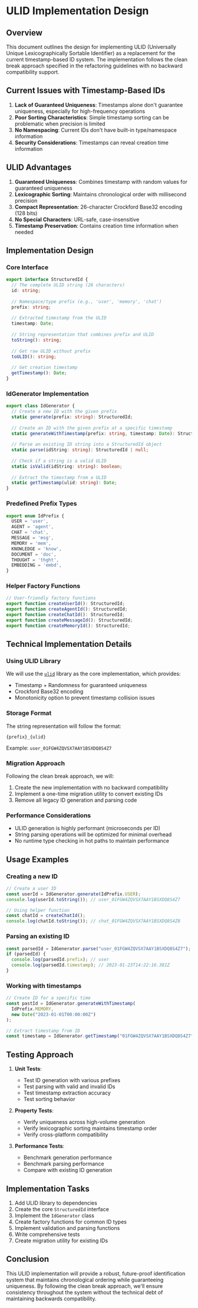 # ULID Implementation Design

## Overview

This document outlines the design for implementing ULID (Universally Unique Lexicographically Sortable Identifier) as a replacement for the current timestamp-based ID system. The implementation follows the clean break approach specified in the refactoring guidelines with no backward compatibility support.

## Current Issues with Timestamp-Based IDs

1. **Lack of Guaranteed Uniqueness**: Timestamps alone don't guarantee uniqueness, especially for high-frequency operations
2. **Poor Sorting Characteristics**: Simple timestamp sorting can be problematic when precision is limited
3. **No Namespacing**: Current IDs don't have built-in type/namespace information
4. **Security Considerations**: Timestamps can reveal creation time information

## ULID Advantages

1. **Guaranteed Uniqueness**: Combines timestamp with random values for guaranteed uniqueness
2. **Lexicographic Sorting**: Maintains chronological order with millisecond precision
3. **Compact Representation**: 26-character Crockford Base32 encoding (128 bits)
4. **No Special Characters**: URL-safe, case-insensitive
5. **Timestamp Preservation**: Contains creation time information when needed

## Implementation Design

### Core Interface

```typescript
export interface StructuredId {
  // The complete ULID string (26 characters)
  id: string;
  
  // Namespace/type prefix (e.g., 'user', 'memory', 'chat')
  prefix: string;
  
  // Extracted timestamp from the ULID
  timestamp: Date;
  
  // String representation that combines prefix and ULID
  toString(): string;
  
  // Get raw ULID without prefix
  toULID(): string;
  
  // Get creation timestamp
  getTimestamp(): Date;
}
```

### IdGenerator Implementation

```typescript
export class IdGenerator {
  // Create a new ID with the given prefix
  static generate(prefix: string): StructuredId;
  
  // Create an ID with the given prefix at a specific timestamp
  static generateWithTimestamp(prefix: string, timestamp: Date): StructuredId;
  
  // Parse an existing ID string into a StructuredId object
  static parse(idString: string): StructuredId | null;
  
  // Check if a string is a valid ULID
  static isValid(idString: string): boolean;
  
  // Extract the timestamp from a ULID
  static getTimestamp(ulid: string): Date;
}
```

### Predefined Prefix Types

```typescript
export enum IdPrefix {
  USER = 'user',
  AGENT = 'agent',
  CHAT = 'chat',
  MESSAGE = 'msg',
  MEMORY = 'mem',
  KNOWLEDGE = 'know',
  DOCUMENT = 'doc',
  THOUGHT = 'thght',
  EMBEDDING = 'embd',
}
```

### Helper Factory Functions

```typescript
// User-friendly factory functions
export function createUserId(): StructuredId;
export function createAgentId(): StructuredId;
export function createChatId(): StructuredId;
export function createMessageId(): StructuredId;
export function createMemoryId(): StructuredId;
```

## Technical Implementation Details

### Using ULID Library

We will use the [`ulid`](https://github.com/ulid/javascript) library as the core implementation, which provides:

- Timestamp + Randomness for guaranteed uniqueness
- Crockford Base32 encoding
- Monotonicity option to prevent timestamp collision issues

### Storage Format

The string representation will follow the format:

```
{prefix}_{ulid}
```

Example: `user_01FGW4ZQVSX7AAY1BSXDQ8S4Z7`

### Migration Approach

Following the clean break approach, we will:

1. Create the new implementation with no backward compatibility
2. Implement a one-time migration utility to convert existing IDs
3. Remove all legacy ID generation and parsing code

### Performance Considerations

- ULID generation is highly performant (microseconds per ID)
- String parsing operations will be optimized for minimal overhead
- No runtime type checking in hot paths to maintain performance

## Usage Examples

### Creating a new ID

```typescript
// Create a user ID
const userId = IdGenerator.generate(IdPrefix.USER);
console.log(userId.toString()); // user_01FGW4ZQVSX7AAY1BSXDQ8S4Z7

// Using helper function
const chatId = createChatId();
console.log(chatId.toString()); // chat_01FGW4ZQVSX7AAY1BSXDQ8S4Z8
```

### Parsing an existing ID

```typescript
const parsedId = IdGenerator.parse("user_01FGW4ZQVSX7AAY1BSXDQ8S4Z7");
if (parsedId) {
  console.log(parsedId.prefix); // user
  console.log(parsedId.timestamp); // 2023-01-23T14:22:16.381Z
}
```

### Working with timestamps

```typescript
// Create ID for a specific time
const pastId = IdGenerator.generateWithTimestamp(
  IdPrefix.MEMORY, 
  new Date("2023-01-01T00:00:00Z")
);

// Extract timestamp from ID
const timestamp = IdGenerator.getTimestamp("01FGW4ZQVSX7AAY1BSXDQ8S4Z7");
```

## Testing Approach

1. **Unit Tests**:
   - Test ID generation with various prefixes
   - Test parsing with valid and invalid IDs
   - Test timestamp extraction accuracy
   - Test sorting behavior

2. **Property Tests**:
   - Verify uniqueness across high-volume generation
   - Verify lexicographic sorting maintains timestamp order
   - Verify cross-platform compatibility

3. **Performance Tests**:
   - Benchmark generation performance
   - Benchmark parsing performance
   - Compare with existing ID generation

## Implementation Tasks

1. Add ULID library to dependencies
2. Create the core `StructuredId` interface
3. Implement the `IdGenerator` class
4. Create factory functions for common ID types
5. Implement validation and parsing functions
6. Write comprehensive tests
7. Create migration utility for existing IDs

## Conclusion

This ULID implementation will provide a robust, future-proof identification system that maintains chronological ordering while guaranteeing uniqueness. By following the clean break approach, we'll ensure consistency throughout the system without the technical debt of maintaining backwards compatibility. 